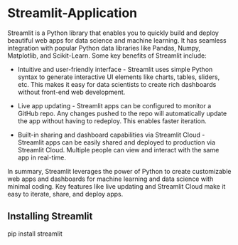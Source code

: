 # Streamlit-Application

Streamlit is a Python library that enables you to quickly build and deploy beautiful web apps for data science and machine learning. It has seamless integration with popular Python data libraries like Pandas, Numpy, Matplotlib, and Scikit-Learn. Some key benefits of Streamlit include:

- Intuitive and user-friendly interface - Streamlit uses simple Python syntax to generate interactive UI elements like charts, tables, sliders, etc. This makes it easy for data scientists to create rich dashboards without front-end web development.

- Live app updating - Streamlit apps can be configured to monitor a GitHub repo. Any changes pushed to the repo will automatically update the app without having to redeploy. This enables faster iteration. 

- Built-in sharing and dashboard capabilities via Streamlit Cloud - Streamlit apps can be easily shared and deployed to production via Streamlit Cloud. Multiple people can view and interact with the same app in real-time.

In summary, Streamlit leverages the power of Python to create customizable web apps and dashboards for machine learning and data science with minimal coding. Key features like live updating and Streamlit Cloud make it easy to iterate, share, and deploy apps.

## Installing Streamlit

pip install streamlit
